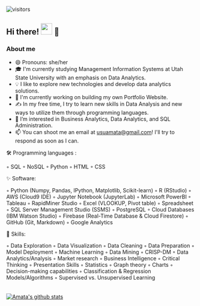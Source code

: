 ![visitors](https://visitor-badge.glitch.me/badge?page_id=79080402)
<br>

##  Hi there! <img src="https://raw.githubusercontent.com/MartinHeinz/MartinHeinz/master/wave.gif" width="30px"> :woman: <br>

### About me 
- :smile: Pronouns: she/her
-  🎓 I'm currently studying Management Information Systems at Utah State University with an emphasis on Data Analytics.
- 💡  I like to explore new technologies and develop data analytics solutions.
- :telescope: I'm currently working on building my own Portfolio Website.
- ✍️  In my free time, I try to learn new skills in Data Analysis and new ways to utilize them through programming languages.
- 👀 I’m interested in Business Analytics, Data Analytics, and SQL Administration.
- 📫 You can shoot me an email at usuamata@gmail.com! I'll try to respond as soon as I can.

🛠  Programming languages : 
<br>

&#9702; SQL &#9702; NoSQL &#9702; Python &#9702; HTML &#9702; CSS
<br>

:sparkles: Software: <br>

[](https://img.shields.io/badge/<WORD_ON_LEFT>-<WORD_ON_RIGHT>-informational?style=flat&logo=data:image/svg%2bxml;base64,<BASE64_DATA>)
&#9702; Python (Numpy, Pandas, IPython, Matplotlib, Scikit-learn) &#9702; R (RStudio) &#9702; AWS (Cloud9 IDE) &#9702; Jupyter Notebook (JupyterLab) &#9702; 
Microsoft PowerBI &#9702; Tableau &#9702; RapidMiner Studio &#9702; Excel (VLOOKUP, Pivot table)  &#9702; Spreadsheet &#9702; 
SQL Server Management Studio (SSMS) &#9702; PostgreSQL &#9702; Cloud Databases (IBM Watson Studio) &#9702; Firebase (Real-Time Database & Cloud Firestore) &#9702; GitHub (Git, Markdown) &#9702; Google Analytics

:juggling_person: Skills: <br>

&#9702; Data Exploration &#9702; Data Visualization &#9702; Data Cleaning &#9702; Data Preparation &#9702; Model Deployment &#9702; Machine Learning &#9702; Data Mining &#9702; CRISP-DM &#9702; Data Analytics/Analysis &#9702; Market research &#9702; Business Intelligence &#9702; Critical Thinking &#9702; Presentation Skills &#9702; Statistics &#9702; Graph theory &#9702; Charts &#9702; Decision-making capabilities &#9702; Classification & Regression Models/Algorithms &#9702; Supervised vs. Unsupervised Learning
<br> 
<br><br>
[![Amata's github stats](https://github-readme-stats.vercel.app/api?username=AmataTul)](https://github.com/anuraghazra/github-readme-stats)



